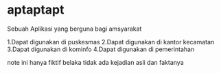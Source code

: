 # aptaptapt
Sebuah Aplikasi yang berguna bagi amsyarakat

1.Dapat digunakan di puskesmas
2.Dapat digunakan di kantor kecamatan
3.Dapat digunakan di kominfo
4.Dapat digunakan di pemerintahan

note ini hanya fiktif belaka tidak ada kejadian asli dan faktanya

